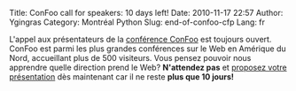 Title: ConFoo call for speakers: 10 days left!
Date: 2010-11-17 22:57
Author: Ygingras
Category: Montréal Python
Slug: end-of-confoo-cfp
Lang: fr

L'appel aux présentateurs de la [conférence ConFoo][] est toujours
ouvert. ConFoo est parmi les plus grandes conférences sur le Web en
Amérique du Nord, accueillant plus de 500 visiteurs. Vous pensez pouvoir
nous apprendre quelle direction prend le Web? **N'attendez pas** et
[proposez votre présentation][] dès maintenant car il ne reste **plus
que 10 jours!**

  [conférence ConFoo]: http://confoo.ca
  [proposez votre présentation]: http://confoo.ca/fr/call-for-papers
